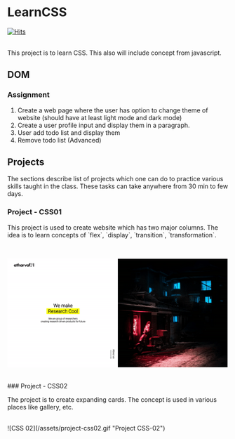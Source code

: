 # LearnCSS
[![Hits](https://hits.seeyoufarm.com/api/count/incr/badge.svg?url=https%3A%2F%2Fgithub.com%2FUnpredictablePrashant%2FLearnCSS&count_bg=%2379C83D&title_bg=%23555555&icon=&icon_color=%23E7E7E7&title=hits&edge_flat=false)](https://hits.seeyoufarm.com)

<br>
This project is to learn CSS. This also will include concept from javascript. 


## DOM
### Assignment
1. Create a web page where the user has option to change theme of website (should have at least light mode and dark mode)<br>
2. Create a user profile input and display them in a paragraph.<br>
3. User add todo list and display them<br>
4. Remove todo list (Advanced)<br>


## Projects

<p>The sections describe list of projects which one can do to practice various skills taught in the class. These tasks can take anywhere from 30 min to few days.</p>

### Project - CSS01

<p>This project is used to create website which has two major columns. The idea is to learn concepts of `flex`, `display`, `transition`, `transformation`.</p><br>

![CSS 01](/assets/project-css01.gif "Project CSS-01")

<br>
### Project - CSS02
<p>The project is to create expanding cards. The concept is used in various places like gallery, etc.</p><br>
![CSS 02](/assets/project-css02.gif "Project CSS-02")
<br>